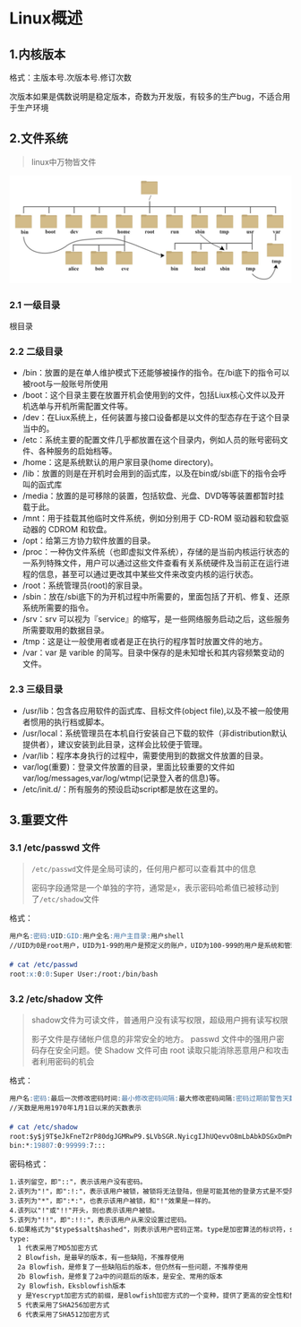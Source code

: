 # Linux概述

## 1.内核版本

格式：主版本号.次版本号.修订次数

次版本如果是偶数说明是稳定版本，奇数为开发版，有较多的生产bug，不适合用于生产环境



## 2.文件系统

> linux中万物皆文件

![d0c50-linux2bfile2bsystem2bhierarchy](./assets/1.Linux概述/d0c50-linux2bfile2bsystem2bhierarchy.jpg)

### 2.1 一级目录

根目录

### 2.2 二级目录

- /bin：放置的是在单人维护模式下还能够被操作的指令。在/bi底下的指令可以被root与一般账号所使用
- /boot：这个目录主要在放置开机会使用到的文件，包括Liux核心文件以及开机选单与开机所需配置文件等。
- /dev：在Liux系统上，任何装置与接口设备都是以文件的型态存在于这个目录当中的。
- /etc：系统主要的配置文件几乎都放置在这个目录内，例如人员的账号密码文件、各种服务的启始档等。
- /home：这是系统默认的用户家目录(home directory)。
- /lib：放置的则是在开机时会用到的函式库，以及在bin或/sbi底下的指令会呼叫的函式库
- /media：放置的是可移除的装置，包括软盘、光盘、DVD等等装置都暂时挂载于此。
- /mnt：用于挂载其他临时文件系统，例如分别用于 CD-ROM 驱动器和软盘驱动器的 CDROM 和软盘。
- /opt：给第三方协力软件放置的目录。
- /proc：一种伪文件系统（也即虚拟文件系统），存储的是当前内核运行状态的一系列特殊文件，用户可以通过这些文件查看有关系统硬件及当前正在运行进程的信息，甚至可以通过更改其中某些文件来改变内核的运行状态。
- /root：系统管理员(root)的家目录。
- /sbin：放在/sbi底下的为开机过程中所需要的，里面包括了开机、修复、还原系统所需要的指令。
- /srv：srv 可以视为『service』的缩写，是一些网络服务启动之后，这些服务所需要取用的数据目录。
- /tmp：这是让一般使用者或者是正在执行的程序暂时放置文件的地方。
- /var：var 是 varible 的简写。目录中保存的是未知增长和其内容频繁变动的文件。

### 2.3 三级目录

- /usr/lib：包含各应用软件的函式库、目标文件(object file),以及不被一般使用者惯用的执行档或脚本。
- /usr/local：系统管理员在本机自行安装自己下载的软件（非distribution默认提供者），建议安装到此目录，这样会比较便于管理。
- /var/lib：程序本身执行的过程中，需要使用到的数据文件放置的目录。
- var/log(重要)：登录文件放置的目录，里面比较重要的文件如var/log/messages,var/log/wtmp(记录登入者的信息)等。
- /etc/init.d/：所有服务的预设启动script都是放在这里的。



## 3.重要文件

### 3.1 /etc/passwd 文件

> `/etc/passwd`文件是全局可读的，任何用户都可以查看其中的信息
>
> 密码字段通常是一个单独的字符，通常是`x`，表示密码哈希值已被移动到了`/etc/shadow`文件

格式：

```markdown
用户名:密码:UID:GID:用户全名:用户主目录:用户shell
//UID为0是root用户，UID为1-99的用户是预定义的账户，UID为100-999的用户是系统和管理账户

# cat /etc/passwd
root:x:0:0:Super User:/root:/bin/bash
```



### 3.2 /etc/shadow 文件

> shadow文件为可读文件，普通用户没有读写权限，超级用户拥有读写权限
>
> 影子文件是存储帐户信息的非常安全的地方。 passwd 文件中的强用户密码存在安全问题。使 Shadow 文件可由 root 读取只能消除恶意用户和攻击者利用密码的机会

格式：

```markdown
用户名:密码:最后一次修改密码时间:最小修改密码间隔:最大修改密码间隔:密码过期前警告天数:密码过期后宽限时间:账户失效期:保留字段
//天数是用用1970年1月1日以来的天数表示

# cat /etc/shadow
root:$y$j9T$eJkFneT2rP80dgJGMRwP9.$LVbSGR.NyicgIJhUQevvO8mLbAbkDSGxDmPnNoqY6J6:19891:0:99999:7:::
bin:*:19807:0:99999:7:::
```

密码格式：

```markdown
1.该列留空，即"::"，表示该用户没有密码。
2.该列为"!"，即":!:"，表示该用户被锁，被锁将无法登陆，但是可能其他的登录方式是不受限制的，如ssh公钥认证的方式，su的方式。
3.该列为"*"，即":*:"，也表示该用户被锁，和"!"效果是一样的。
4.该列以"!"或"!!"开头，则也表示该用户被锁。
5.该列为"!!"，即":!!:"，表示该用户从来没设置过密码。
6.如果格式为"$type$salt$hashed"，则表示该用户密码正常。type是加密算法的标识符，salt是随机生成的字符串，hashed是明文密码和salt通过crypt函数加密后的结果
type:
  1 代表采用了MD5加密方式
  2 Blowfish，是最早的版本，有一些缺陷，不推荐使用
  2a Blowfish，是修复了一些缺陷后的版本，但仍然有一些问题，不推荐使用
  2b Blowfish，是修复了2a中的问题后的版本，是安全、常用的版本
  2y Blowfish，Eksblowfish版本
  y 是Yescrypt加密方式的前缀，是Blowfish加密方式的一个变种，提供了更高的安全性和性能
  5 代表采用了SHA256加密方式
  6 代表采用了SHA512加密方式
```

